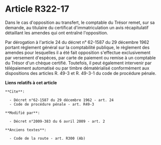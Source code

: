 # Article R322-17

Dans le cas d'opposition au transfert, le comptable du Trésor remet, sur sa demande, au titulaire du certificat
d'immatriculation un avis récapitulatif détaillant les amendes qui ont entraîné l'opposition. 

Par dérogation à l'article 24 du décret n° 62-1587 du 29 décembre 1962 portant règlement général sur la comptabilité
publique, le règlement des amendes pour lesquelles il a été fait opposition s'effectue exclusivement par versement d'espèces,
par carte de paiement ou remise à un comptable du Trésor d'un chèque certifié. Toutefois, il peut également intervenir par
télépaiement automatisé ou par timbre dématérialisé conformément aux dispositions des articles R. 49-3 et R. 49-3-1 du code
de procédure pénale.

**Liens relatifs à cet article**

	**Cite**:

	  - Décret n°62-1587 du 29 décembre 1962 - art. 24
	  - Code de procédure pénale - art. R49-3

	**Modifié par**:

	  - Décret n°2009-383 du 6 avril 2009 - art. 2

	**Anciens textes**:

	  - Code de la route - art. R300 (Ab)
